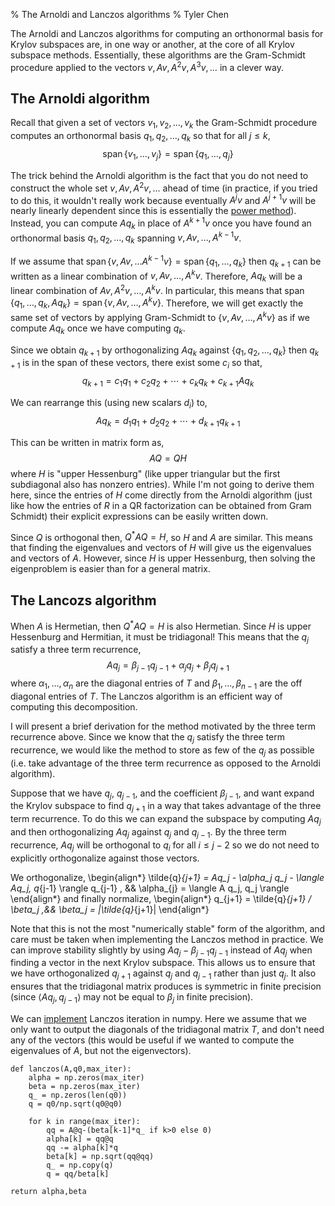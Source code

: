 % The Arnoldi and Lanczos algorithms
% Tyler Chen

The Arnoldi and Lanczos algorithms for computing an orthonormal basis for Krylov subspaces are, in one way or another, at the core of all Krylov subspace methods.
Essentially, these algorithms are the Gram-Schmidt procedure applied to the vectors $v,Av,A^2v,A^3v,\ldots$ in a clever way.

## The Arnoldi algorithm

Recall that given a set of vectors $v_1,v_2,\ldots, v_k$ the Gram-Schmidt procedure computes an orthonormal basis $q_1,q_2,\ldots,q_k$ so that for all $j\leq k$,
$$
\operatorname{span}\{v_1,\ldots,v_j\} = \operatorname{span}\{q_1,\ldots,q_j\}
$$

The trick behind the Arnoldi algorithm is the fact that you do not need to construct the whole set $v,Av,A^2v,\ldots$ ahead of time (in practice, if you tried to do this, it wouldn't really work because eventually $A^jv$ and $A^{j+1}v$ will be nearly linearly dependent since this is essentially the [power method](https://en.wikipedia.org/wiki/Power_iteration)).
Instead, you can compute $Aq_{k}$ in place of $A^{k+1}v$ once you have found an orthonormal basis $q_1,q_2,\ldots,q_k$ spanning $v,Av,\ldots, A^{k-1} v$. 

If we assume that $\operatorname{span}\{v,Av,\ldots A^{k-1} v\}= \operatorname{span}\{q_1,\ldots, q_k\}$ then $q_{k+1}$ can be written as a linear combination of $v,Av,\ldots, A^k v$.
Therefore, $Aq_k$ will be a linear combination of $Av,A^2v,\ldots,A^k v$.
In particular, this means that $\operatorname{span}\{q_1,\ldots,q_k,Aq_k\} = \operatorname{span}\{v,Av,\ldots,A^k v\}$.
Therefore, we will get exactly the same set of vectors by applying Gram-Schmidt to $\{v,Av,\ldots,A^kv\}$ as if we compute $Aq_k$ once we have computing $q_k$.

Since we obtain $q_{k+1}$ by orthogonalizing $Aq_k$ against $\{q_1,q_2,\ldots,q_k\}$ then $q_{k+1}$ is in the span of these vectors, there exist some $c_i$ so that,
$$
q_{k+1} = c_1 q_1 + c_2 q_2 + \cdots + c_k q_k + c_{k+1}Aq_k
$$

We can rearrange this (using new scalars $d_i$) to,
$$
Aq_k = d_1q_1 + d_2q_2 + \cdots + d_{k+1} q_{k+1}
$$

This can be written in matrix form as,
$$
AQ = QH
$$
where $H$ is "upper Hessenburg" (like upper triangular but the first subdiagonal also has nonzero entries).
While I'm not going to derive them here, since the entries of $H$ come directly from the Arnoldi algorithm (just like how the entries of $R$ in a QR factorization can be obtained from Gram Schmidt) their explicit expressions can be easily written down.

Since $Q$ is orthogonal then, $Q^*AQ = H$, so $H$ and $A$ are similar.
This means that finding the eigenvalues and vectors of $H$ will give us the eigenvalues and vectors of $A$.
However, since $H$ is upper Hessenburg, then solving the eigenproblem is easier than for a general matrix.


## The Lancozs algorithm
When $A$ is Hermetian, then $Q^*AQ = H$ is also Hermetian.
Since $H$ is upper Hessenburg and Hermitian, it must be tridiagonal! This means that the $q_j$ satisfy a three term recurrence,
$$
Aq_j = \beta_{j-1} q_{j-1} + \alpha_j q_j + \beta_j q_{j+1}
$$
where $\alpha_1,\ldots,\alpha_n$ are the diagonal entries of $T$ and $\beta_1,\ldots,\beta_{n-1}$ are the off diagonal entries of $T$.
The Lanczos algorithm is an efficient way of computing this decomposition.

I will present a brief derivation for the method motivated by the three term recurrence above.
Since we know that the $q_j$ satisfy the three term recurrence, we would like the method to store as few of the $q_j$ as possible (i.e. take advantage of the three term recurrence as opposed to the Arnoldi algorithm).

Suppose that we have $q_j$, $q_{j-1}$, and the coefficient $\beta_{j-1}$, and want expand the Krylov subspace to find $q_{j+1}$ in a way that takes advantage of the three term recurrence.
To do this we can expand the subspace by computing $Aq_j$ and then orthogonalizing $Aq_j$ against $q_j$ and $q_{j-1}$.
By the three term recurrence, $Aq_j$ will be orthogonal to $q_i$ for all $i\leq j-2$ so we do not need to explicitly orthogonalize against those vectors.

We orthogonalize, 
\begin{align*}
\tilde{q}_{j+1} = Aq_j - \alpha_j q_j - \langle Aq_j, q_{j-1} \rangle q_{j-1}
, && 
\alpha_{j} = \langle A q_j, q_j \rangle
\end{align*}
and finally normalize,
\begin{align*}
q_{j+1} = \tilde{q}_{j+1} / \beta_j
,&&
\beta_j = \|\tilde{q}_{j+1}\|
\end{align*}

Note that this is not the most "numerically stable" form of the algorithm, and care must be taken when implementing the Lanczos method in practice.
We can improve stability slightly by using $Aq_j - \beta_{j-1} q_{j-1}$ instead of $Aq_j$ when finding a vector in the next Krylov subspace.
This allows us to ensure that we have orthogonalized $q_{j+1}$ against $q_j$ and $q_{j-1}$ rather than just $q_j$.
It also ensures that the tridiagonal matrix produces is symmetric in finite precision (since $\langle Aq_j,q_{j-1}\rangle$ may not be equal to $\beta_j$ in finite precision).

We can [implement](./lanczos.py) Lanczos iteration in numpy.
Here we assume that we only want to output the diagonals of the tridiagonal matrix $T$, and don't need any of the vectors (this would be useful if we wanted to compute the eigenvalues of $A$, but not the eigenvectors).

    def lanczos(A,q0,max_iter):
        alpha = np.zeros(max_iter)
        beta = np.zeros(max_iter)
        q_ = np.zeros(len(q0))
        q = q0/np.sqrt(q0@q0)

        for k in range(max_iter):
            qq = A@q-(beta[k-1]*q_ if k>0 else 0)
            alpha[k] = qq@q
            qq -= alpha[k]*q
            beta[k] = np.sqrt(qq@qq)
            q_ = np.copy(q)
            q = qq/beta[k]

    return alpha,beta
